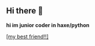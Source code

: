 ## Hi there 👋

**hi im junior coder in haxe/python**


[[my best friend!!]](https://github.com/D-electra)

